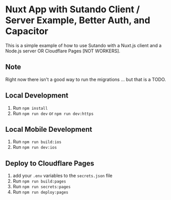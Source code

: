 # Nuxt App with Sutando Client / Server Example, Better Auth, and Capacitor

This is a simple example of how to use Sutando with a Nuxt.js client and a Node.js server OR Cloudflare Pages [NOT WORKERS].

## Note

Right now there isn't a good way to run the migrations ... but that is a TODO.

## Local Development

1. Run `npm install`
2. Run `npm run dev` or `npm run dev:https`

## Local Mobile Development

1. Run `npm run build:ios`
2. Run `npm run dev:ios`

## Deploy to Cloudflare Pages

1. add your `.env` variables to the `secrets.json` file
2. Run `npm run build:pages`
3. Run `npm run secrets:pages`
4. Run `npm run deploy:pages`
